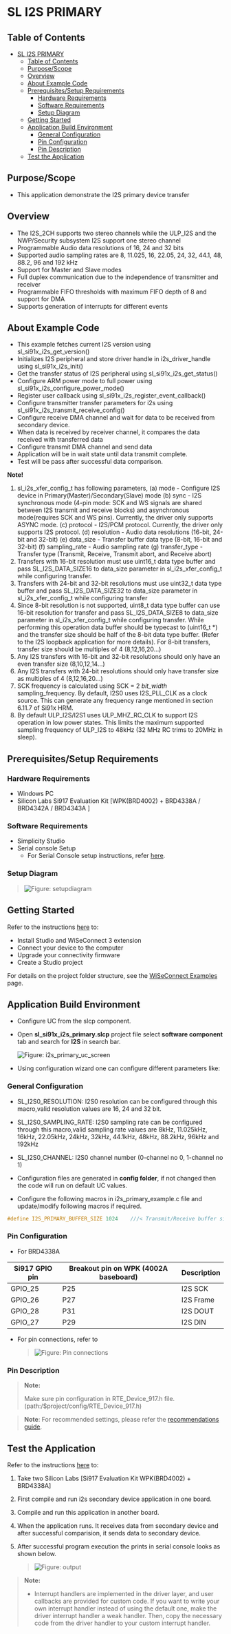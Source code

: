 # SL I2S PRIMARY

## Table of Contents

- [SL I2S PRIMARY](#sl-i2s-primary)
  - [Table of Contents](#table-of-contents)
  - [Purpose/Scope](#purposescope)
  - [Overview](#overview)
  - [About Example Code](#about-example-code)
  - [Prerequisites/Setup Requirements](#prerequisitessetup-requirements)
    - [Hardware Requirements](#hardware-requirements)
    - [Software Requirements](#software-requirements)
    - [Setup Diagram](#setup-diagram)
  - [Getting Started](#getting-started)
  - [Application Build Environment](#application-build-environment)
    - [General Configuration](#general-configuration)
    - [Pin Configuration](#pin-configuration)
    - [Pin Description](#pin-description)
  - [Test the Application](#test-the-application)

## Purpose/Scope

- This application demonstrate the I2S primary device transfer

## Overview

- The I2S_2CH supports two stereo channels while the ULP_I2S and the NWP/Security subsystem I2S support one stereo channel
- Programmable Audio data resolutions of 16, 24 and 32 bits
- Supported audio sampling rates are 8, 11.025, 16, 22.05, 24, 32, 44.1, 48, 88.2, 96 and 192 kHz
- Support for Master and Slave modes
- Full duplex communication due to the independence of transmitter and receiver
- Programmable FIFO thresholds with maximum FIFO depth of 8 and support for DMA
- Supports generation of interrupts for different events

## About Example Code

- This example fetches current I2S version using sl_si91x_i2s_get_version()
- Initializes I2S peripheral and store driver handle in i2s_driver_handle using sl_si91x_i2s_init()
- Get the transfer status of I2S peripheral using sl_si91x_i2s_get_status()
- Configure ARM power mode to full power using sl_si91x_i2s_configure_power_mode()
- Register user callback using sl_si91x_i2s_register_event_callback()
- Configure transmitter transfer parameters for i2s using sl_si91x_i2s_transmit_receive_config()
- Configure receive DMA channel and wait for data to be received from secondary device.
- When data is received by receiver channel, it compares the data received with transferred data
- Configure transmit DMA channel and send data
- Application will be in wait state until data transmit complete.
- Test will be pass after successful data comparison.

**Note!**

1. sl_i2s_xfer_config_t has following parameters,
   (a) mode - Configure I2S device in Primary(Master)/Secondary(Slave) mode
   (b) sync - I2S synchronous mode (4-pin mode: SCK and WS signals are shared between I2S transmit and receive blocks)
      and asynchronous mode(requires SCK and WS pins). Currently, the driver only supports ASYNC mode.
   (c) protocol - I2S/PCM protocol. Currently, the driver only supports I2S protocol.
   (d) resolution - Audio data resolutions (16-bit, 24-bit and 32-bit)
   (e) data_size - Transfer buffer data type (8-bit, 16-bit and 32-bit)
   (f) sampling_rate - Audio sampling rate
   (g) transfer_type - Transfer type (Transmit, Receive, Transmit abort, and Receive abort)
2. Transfers with 16-bit resolution must use uint16_t data type buffer and pass SL_I2S_DATA_SIZE16 to data_size parameter
   in sl_i2s_xfer_config_t while configuring transfer.
3. Transfers with 24-bit and 32-bit resolutions must use uint32_t data type buffer and pass SL_I2S_DATA_SIZE32 to data_size parameter
   in sl_i2s_xfer_config_t while configuring transfer
4. Since 8-bit resolution is not supported, uint8_t data type buffer can use 16-bit resolution for transfer and pass SL_I2S_DATA_SIZE8
   to data_size parameter in sl_i2s_xfer_config_t while configuring transfer. While performing this operation data buffer should be
   typecast to (uint16_t *) and the transfer size should be half of the 8-bit data type buffer. (Refer to the I2S loopback application for more details). For 8-bit transfers, transfer size should be multiples of 4 (8,12,16,20...)
5. Any I2S transfers with 16-bit and 32-bit resolutions should only have an even transfer size (8,10,12,14...)
6. Any I2S transfers with 24-bit resolutions should only have transfer size as multiples of 4 (8,12,16,20...)
7. SCK frequency is calculated using SCK = 2 *bit_width* sampling_frequency. By default, I2S0 uses I2S_PLL_CLK as a clock source. This can generate any frequency range mentioned in section 6.11.7 of Si91x HRM.
8. By default ULP_I2S/I2S1 uses ULP_MHZ_RC_CLK to support I2S operation in low power states. This limits the maximum supported sampling frequency of ULP_I2S to 48kHz (32 MHz RC trims to 20MHz in sleep).

## Prerequisites/Setup Requirements

### Hardware Requirements

- Windows PC
- Silicon Labs Si917 Evaluation Kit [WPK(BRD4002) + BRD4338A / BRD4342A / BRD4343A ]

### Software Requirements

- Simplicity Studio
- Serial console Setup
  - For Serial Console setup instructions, refer [here](https://docs.silabs.com/wiseconnect/latest/wiseconnect-developers-guide-developing-for-silabs-hosts/#console-input-and-output).

### Setup Diagram

 >![Figure: setupdiagram](resources/readme/setupdiagram.png)

## Getting Started

Refer to the instructions [here](https://docs.silabs.com/wiseconnect/latest/wiseconnect-getting-started/) to:

- Install Studio and WiSeConnect 3 extension
- Connect your device to the computer
- Upgrade your connectivity firmware
- Create a Studio project

For details on the project folder structure, see the [WiSeConnect Examples](https://docs.silabs.com/wiseconnect/latest/wiseconnect-examples/#example-folder-structure) page.

## Application Build Environment

- Configure UC from the slcp component.
- Open **sl_si91x_i2s_primary.slcp** project file select **software component** tab and search for **I2S** in search bar.

  ![Figure: i2s_primary_uc_screen](resources/uc_screen/i2s_primary_uc_screen.png)

- Using configuration wizard one can configure different parameters like:

### General Configuration

- SL_I2S0_RESOLUTION: I2S0 resolution can be configured through this macro,valid resolution values are 16, 24 and 32 bit.
- SL_I2S0_SAMPLING_RATE: I2S0 sampling rate can be configured through this macro,valid sampling rate values are
    8kHz, 11.025kHz, 16kHz, 22.05kHz, 24kHz, 32kHz, 44.1kHz, 48kHz, 88.2kHz, 96kHz and 192kHz
- SL_I2S0_CHANNEL: I2S0 channel number (0-channel no 0, 1-channel no 1)
- Configuration files are generated in **config folder**, if not changed then the code will run on default UC values.

- Configure the following macros in i2s_primary_example.c file and update/modify following macros if required.

```C
#define I2S_PRIMARY_BUFFER_SIZE 1024    ///< Transmit/Receive buffer size
```

### Pin Configuration

- For BRD4338A

| Si917 GPIO pin | Breakout pin on WPK (4002A baseboard) | Description             |
| ---------------| --------------------------------------|------------------------ |
| GPIO_25        | P25                                   | I2S SCK                 |
| GPIO_26        | P27                                   | I2S Frame               |
| GPIO_28        | P31                                   | I2S DOUT                |
| GPIO_27        | P29                                   | I2S DIN                 |

- For pin connections, refer to

   >![Figure: Pin connections](resources/readme/image505d.png)

### Pin Description

> **Note:**
>
> Make sure pin configuration in RTE_Device_917.h file.(path:/$project/config/RTE_Device_917.h)

> **Note**: For recommended settings, please refer the [recommendations guide](https://docs.silabs.com/wiseconnect/latest/wiseconnect-developers-guide-prog-recommended-settings/).

## Test the Application

Refer to the instructions [here](https://docs.silabs.com/wiseconnect/latest/wiseconnect-getting-started/) to:

1. Take two Silicon Labs [Si917 Evaluation Kit WPK(BRD4002) + BRD4338A]
2. First compile and run i2s secondary device application in one board.
3. Compile and run this application in another board.
4. When the application runs. It receives data from secondary device and after successful
   comparision, it sends data to secondary device.
5. After successful program execution the prints in serial console looks as shown below.

   >![Figure: output](resources/readme/output.png)

> **Note:**
>
> - Interrupt handlers are implemented in the driver layer, and user callbacks are provided for custom code. If you want to write your own interrupt handler instead of using the default one, make the driver interrupt handler a weak handler. Then, copy the necessary code from the driver handler to your custom interrupt handler.
